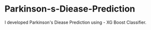 # Parkinson-s-Diease-Prediction
I developed Parkinson's Diease Prediction using - XG Boost Classifier.
